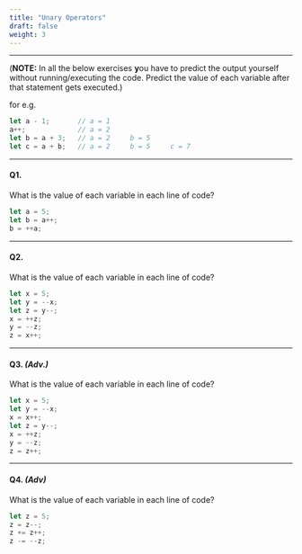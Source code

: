 ```yaml
---
title: "Unary Operators"
draft: false
weight: 3
---
```


---


(**NOTE:** In all the below exercises **y**ou have to predict the output yourself without running/executing the code. Predict the value of each variable after that statement gets executed.)

for e.g.

```jsx
let a - 1;       // a = 1
a++;             // a = 2
let b = a + 3;   // a = 2     b = 5
let c = a + b;   // a = 2     b = 5     c = 7
```

---

#### Q1.

What is the value of each variable in each line of code?

```jsx
let a = 5;
let b = a++;
b = ++a;
```
---

#### Q2.

What is the value of each variable in each line of code?

```jsx
let x = 5;             
let y = --x;           
let z = y--;           
x = ++z;               
y = --z;               
z = x++;               
```

---


#### Q3. _(Adv.)_

What is the value of each variable in each line of code?

```jsx
let x = 5;              
let y = --x;            
x = x++;                
let z = y--;            
x = ++z;                
y = --z;                
z = z++;                
```

---

<!-- #### Q4. _(Adv.)_

What is the value of each variable in each line of code?

```jsx
let x = 5;           
x = x++;             
let y = 6;           
y = ++y;             
let z = 3;           
z = z--;             
y = ++x + z--;       
z = y++ - --x;       
x = x++ - --z;       
```

--- -->

#### Q4. _(Adv)_

What is the value of each variable in each line of code?

```jsx
let z = 5;         
z = z--;           
z += z++;          
z -= --z;
```